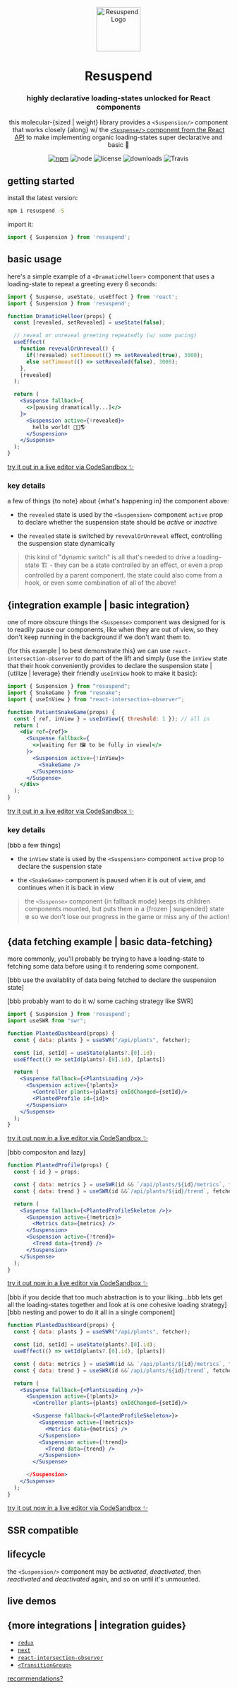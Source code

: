 <!-- markdownlint-disable-next-line -->
<p align="center">
  <a href="https://resuspend.js.org" rel="noopener" target="_blank"><img height="100" src="https://gist.githubusercontent.com/json2d/ffbf9ae39c31a3e1ea1c84277e157f1d/raw/7fa47e68047eb7eaf1bae30eb34b8b5948590c2d/resuspend-final.svg" alt='Resuspend Logo'></a>
</p>

<h1 align="center">Resuspend</h1>
<h3 align="center">highly declarative loading-states unlocked for React components</h3>

<div align="center">

this molecular-{sized | weight} library provides a `<Suspension/>` component that works closely {along} w/ the [`<Suspense/>` component from the React API](https://reactjs.org/docs/concurrent-mode-suspense.html) to make implementing organic loading-states super declarative and basic 🚀

[![npm](https://img.shields.io/npm/v/resuspend.svg)](https://www.npmjs.com/package/resuspend)
![node](https://img.shields.io/node/v/resuspend.svg)
![license](https://img.shields.io/npm/l/resuspend.svg)
![downloads](https://img.shields.io/npm/dt/resuspend.svg)
![Travis](https://img.shields.io/travis/json2d/resuspend.svg)

<!-- ![Coveralls github](https://img.shields.io/coveralls/github/json2d/resuspend.svg) -->
</div>

## getting started

install the latest version:

```sh
npm i resuspend -S
```

import it:

```js
import { Suspension } from 'resuspend';
```

## basic usage

here's a simple example of a `<DramaticHelloer>` component that uses a loading-state to repeat a greeting every 6 seconds:

```jsx
import { Suspense, useState, useEffect } from 'react';
import { Suspension } from 'resuspend';

function DramaticHelloer(props) {
  const [revealed, setRevealed] = useState(false);

  // reveal or unreveal greeting repeatedly (w/ some pacing)
  useEffect(
    function revevalOrUnreveal() { 
      if(!revealed) setTimeout(() => setRevealed(true), 3000);
      else setTimeout(() => setRevealed(false), 3000);
    },
    [revealed]
  );

  return (
    <Suspense fallback={
      <>[pausing dramatically...]</>
    }>
      <Suspension active={!revealed}>
        hello world! 👋🏽🌎
      </Suspension>
    </Suspense>
  );
}
```

[try it out in a live editor via CodeSandbox ✨](https://codesandbox.io/s/resuspend-basic-example-lurxwz?file=/src/DramaticPause.jsx)

### key details

a few of things {to note} about {what's happening in} the component above:

- the `revealed` state is used by the `<Suspension>` component `active` prop to declare whether the suspension state should be _active_ or _inactive_

- the `revealed` state is switched by `revevalOrUnreveal` effect, controlling the suspension state dynamically

> this kind of "dynamic switch" is all that's needed to drive a loading-state 🏗 - they can be a state controlled by an effect, or even a prop controlled by a parent component. the state could also come from a hook, or even some combination of all of the above!

## {integration example | basic integration}
one of more obscure things the `<Suspense>` component was designed for is to readily pause our components, like when they are out of view, so they don't keep running in the background if we don't want them to.

{for this example | to best demonstrate this} we can use `react-intersection-observer` to do part of the lift and simply {use the `inView` state that their hook conveniently provides to declare the suspension state | {utilize | leverage} their friendly `useInView` hook to make it basic}:

```jsx
import { Suspension } from "resuspend";
import { SnakeGame } from "resnake";
import { useInView } from "react-intersection-observer";

function PatientSnakeGame(props) {
  const { ref, inView } = useInView({ threshold: 1 }); // all in
  return (
    <div ref={ref}>
      <Suspense fallback={
        <>[waiting for 🖼 to be fully in view]</>
      }>
        <Suspension active={!inView}>
          <SnakeGame />
        </Suspension>
      </Suspense>
    </div>
  );
}
```

[try it out in a live editor via CodeSandbox ✨](https://codesandbox.io/s/resuspend-basic-example-lurxwz?file=/src/DramaticPause.jsx)

### key details
[bbb a few things] 

- the `inView` state is used by the `<Suspension>` component `active` prop to declare the suspension state

- the `<SnakeGame>` component is paused when it is out of view, and continues when it is back in view

> the `<Suspense>` component {in fallback mode} keeps its children components mounted, but puts them in a {frozen | suspended} state ❄️ so we don't lose our progress in the game or miss any of the action!


## {data fetching example | basic data-fetching}

more commonly, you'll probably be trying to have a loading-state to fetching some data before using it to rendering some component.

[bbb use the availablity of data being fetched to declare the suspension state]

[bbb probably want to do it w/ some caching strategy like SWR]

```jsx
import { Suspension } from 'resuspend';
import useSWR from "swr";

function PlantedDashboard(props) {
  const { data: plants } = useSWR("/api/plants", fetcher);  

  const [id, setId] = useState(plants?.[0].id);
  useEffect(() => setId(plants?.[0].id), [plants])

  return (
    <Suspense fallback={<PlantsLoading />}>
      <Suspension active={!plants}> 
        <Controller plants={plants} onIdChanged={setId}/>
        <PlantedProfile id={id}>
      </Suspension>
    </Suspense>
  );
}
```
[try it out now in a live editor via CodeSandbox ✨](https://codesandbox.io/s/resuspend-data-fetching-example-quote-of-the-day-zlbpjm?file=/src/QuoteOfTheDay.jsx)

[bbb compositon and lazy]

```jsx
function PlantedProfile(props) {
  const { id } = props;

  const { data: metrics } = useSWR(id && `/api/plants/${id}/metrics`, fetcher);  
  const { data: trend } = useSWR(id &&`/api/plants/${id}/trend`, fetcher);

  return (
    <Suspense fallback={<PlantedProfileSkeleton />}>  
      <Suspension active={!metrics}>
        <Metrics data={metrics} />
      </Suspension>
      <Suspension active={!trend}>
        <Trend data={trend} />
      </Suspension>
    </Suspense>
  );
}
```
[try it out now in a live editor via CodeSandbox ✨](https://codesandbox.io/s/resuspend-data-fetching-example-quote-of-the-day-zlbpjm?file=/src/QuoteOfTheDay.jsx)

[bbb if you decide that too much abstraction is to your liking...bbb lets get all the loading-states together and look at is one cohesive loading strategy]
[bbb nesting and power to do it all in a single component]

```jsx
function PlantedDashboard(props) {
  const { data: plants } = useSWR("/api/plants", fetcher);  

  const [id, setId] = useState(plants?.[0].id);
  useEffect(() => setId(plants?.[0].id), [plants])

  const { data: metrics } = useSWR(id && `/api/plants/${id}/metrics`, fetcher);  
  const { data: trend } = useSWR(id &&`/api/plants/${id}/trend`, fetcher);

  return (
    <Suspense fallback={<PlantsLoading />}>
      <Suspension active={!plants}> 
        <Controller plants={plants} onIdChanged={setId}/>

        <Suspense fallback={<PlantedProfileSkeleton>}>
          <Suspension active={!metrics}>
            <Metrics data={metrics} />
          </Suspension>
          <Suspension active={!trend}>
            <Trend data={trend} />
          </Suspension>
        </Suspense>

      </Suspension>
    </Suspense>      
  );
}
```
[try it out now in a live editor via CodeSandbox ✨](https://codesandbox.io/s/resuspend-data-fetching-example-quote-of-the-day-zlbpjm?file=/src/QuoteOfTheDay.jsx)


## SSR compatible


## lifecycle

the `<Suspension/>` component may be _activated_, _deactivated_, then _reactivated_ and _deactivated_ again, and so on until it's unmounted.


## live demos


## {more integrations | integration guides}
- [`redux`]()
- [`next`]()
- [`react-intersection-observer`]()
- [`<TransitionGroup>`]()

[recommendations?](link-to-issues-or-discustions)